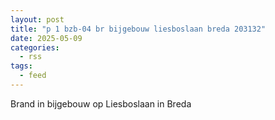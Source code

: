 ```yaml
---
layout: post
title: "p 1 bzb-04 br bijgebouw liesboslaan breda 203132"
date: 2025-05-09
categories: 
  - rss
tags: 
  - feed
---
```


Brand in bijgebouw op Liesboslaan in Breda

